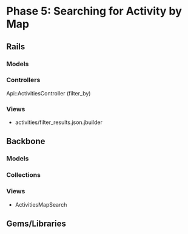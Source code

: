 # Phase 5: Searching for Activity by Map

## Rails
### Models

### Controllers
Api::ActivitiesController (filter_by)

### Views
* activities/filter_results.json.jbuilder

## Backbone
### Models

### Collections

### Views
* ActivitiesMapSearch

## Gems/Libraries
